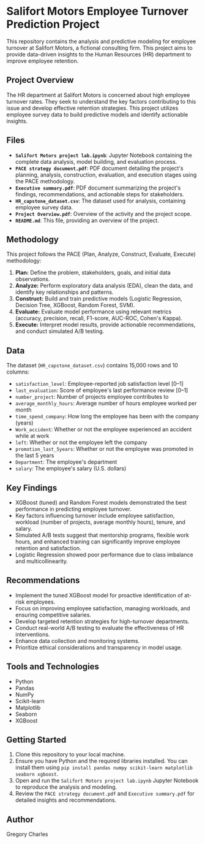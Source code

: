 # Salifort Motors Employee Turnover Prediction Project

This repository contains the analysis and predictive modeling for employee turnover at Salifort Motors, a fictional consulting firm. This project aims to provide data-driven insights to the Human Resources (HR) department to improve employee retention.

## Project Overview

The HR department at Salifort Motors is concerned about high employee turnover rates. They seek to understand the key factors contributing to this issue and develop effective retention strategies. This project utilizes employee survey data to build predictive models and identify actionable insights.

## Files

* **`Salifort Motors project lab.ipynb`**: Jupyter Notebook containing the complete data analysis, model building, and evaluation process.
* **`PACE strategy document.pdf`**: PDF document detailing the project's planning, analysis, construction, evaluation, and execution stages using the PACE methodology.
* **`Executive summary.pdf`**: PDF document summarizing the project's findings, recommendations, and actionable steps for stakeholders.
* **`HR_capstone_dataset.csv`**: The dataset used for analysis, containing employee survey data.
* **`Project Overview.pdf`**: Overview of the activity and the project scope.
* **`README.md`**: This file, providing an overview of the project.

## Methodology

This project follows the PACE (Plan, Analyze, Construct, Evaluate, Execute) methodology:

1.  **Plan:** Define the problem, stakeholders, goals, and initial data observations.
2.  **Analyze:** Perform exploratory data analysis (EDA), clean the data, and identify key relationships and patterns.
3.  **Construct:** Build and train predictive models (Logistic Regression, Decision Tree, XGBoost, Random Forest, SVM).
4.  **Evaluate:** Evaluate model performance using relevant metrics (accuracy, precision, recall, F1-score, AUC-ROC, Cohen's Kappa).
5.  **Execute:** Interpret model results, provide actionable recommendations, and conduct simulated A/B testing.

## Data

The dataset (`HR_capstone_dataset.csv`) contains 15,000 rows and 10 columns:

* `satisfaction_level`: Employee-reported job satisfaction level [0–1]
* `last_evaluation`: Score of employee's last performance review [0–1]
* `number_project`: Number of projects employee contributes to
* `average_monthly_hours`: Average number of hours employee worked per month
* `time_spend_company`: How long the employee has been with the company (years)
* `Work_accident`: Whether or not the employee experienced an accident while at work
* `left`: Whether or not the employee left the company
* `promotion_last_5years`: Whether or not the employee was promoted in the last 5 years
* `Department`: The employee's department
* `salary`: The employee's salary (U.S. dollars)

## Key Findings

* XGBoost (tuned) and Random Forest models demonstrated the best performance in predicting employee turnover.
* Key factors influencing turnover include employee satisfaction, workload (number of projects, average monthly hours), tenure, and salary.
* Simulated A/B tests suggest that mentorship programs, flexible work hours, and enhanced training can significantly improve employee retention and satisfaction.
* Logistic Regression showed poor performance due to class imbalance and multicollinearity.

## Recommendations

* Implement the tuned XGBoost model for proactive identification of at-risk employees.
* Focus on improving employee satisfaction, managing workloads, and ensuring competitive salaries.
* Develop targeted retention strategies for high-turnover departments.
* Conduct real-world A/B testing to evaluate the effectiveness of HR interventions.
* Enhance data collection and monitoring systems.
* Prioritize ethical considerations and transparency in model usage.

## Tools and Technologies

* Python
* Pandas
* NumPy
* Scikit-learn
* Matplotlib
* Seaborn
* XGBoost

## Getting Started

1.  Clone this repository to your local machine.
2.  Ensure you have Python and the required libraries installed. You can install them using `pip install pandas numpy scikit-learn matplotlib seaborn xgboost`.
3.  Open and run the `Salifort Motors project lab.ipynb` Jupyter Notebook to reproduce the analysis and modeling.
4.  Review the `PACE strategy document.pdf` and `Executive summary.pdf` for detailed insights and recommendations.

## Author

Gregory Charles

